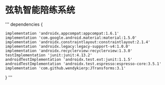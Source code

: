 # 弦轨智能陪练系统
'''
dependencies {

    implementation 'androidx.appcompat:appcompat:1.6.1'
    implementation 'com.google.android.material:material:1.5.0'
    implementation 'androidx.constraintlayout:constraintlayout:2.1.4'
    implementation 'androidx.legacy:legacy-support-v4:1.0.0'
    implementation 'androidx.recyclerview:recyclerview:1.3.0'
    testImplementation 'junit:junit:4.13.2'
    androidTestImplementation 'androidx.test.ext:junit:1.1.5'
    androidTestImplementation 'androidx.test.espresso:espresso-core:3.5.1'
    implementation 'com.github.wendykierp:JTransforms:3.1'

}
'''
